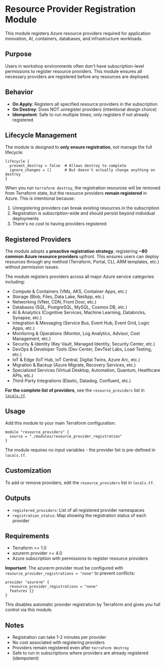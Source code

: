 # Resource Provider Registration Module

This module registers Azure resource providers required for application innovation, AI, containers, databases, and infrastructure workloads.

## Purpose

Users in workshop environments often don't have subscription-level permissions to register resource providers. This module ensures all necessary providers are registered before any resources are deployed.

## Behavior

- **On Apply**: Registers all specified resource providers in the subscription
- **On Destroy**: Does NOT unregister providers (intentional design choice)
- **Idempotent**: Safe to run multiple times; only registers if not already registered

## Lifecycle Management

The module is designed to **only ensure registration**, not manage the full lifecycle:

```hcl
lifecycle {
  prevent_destroy = false  # Allows destroy to complete
  ignore_changes = []      # But doesn't actually change anything on destroy
}
```

When you run `terraform destroy`, the registration resources will be removed from Terraform state, but the resource providers **remain registered** in Azure. This is intentional because:

1. Unregistering providers can break existing resources in the subscription
2. Registration is subscription-wide and should persist beyond individual deployments
3. There's no cost to having providers registered

## Registered Providers

The module adopts a **proactive registration strategy**, registering **~80 common Azure resource providers** upfront. This ensures users can deploy resources through any method (Terraform, Portal, CLI, ARM templates, etc.) without permission issues.

The module registers providers across all major Azure service categories including:
- Compute & Containers (VMs, AKS, Container Apps, etc.)
- Storage (Blob, Files, Data Lake, NetApp, etc.)
- Networking (VNet, CDN, Front Door, etc.)
- Databases (SQL, PostgreSQL, MySQL, Cosmos DB, etc.)
- AI & Analytics (Cognitive Services, Machine Learning, Databricks, Synapse, etc.)
- Integration & Messaging (Service Bus, Event Hub, Event Grid, Logic Apps, etc.)
- Monitoring & Operations (Monitor, Log Analytics, Advisor, Cost Management, etc.)
- Security & Identity (Key Vault, Managed Identity, Security Center, etc.)
- DevOps & Developer Tools (Dev Center, DevTest Labs, Load Testing, etc.)
- IoT & Edge (IoT Hub, IoT Central, Digital Twins, Azure Arc, etc.)
- Migration & Backup (Azure Migrate, Recovery Services, etc.)
- Specialized Services (Virtual Desktop, Automation, Quantum, Healthcare APIs, etc.)
- Third-Party Integrations (Elastic, Datadog, Confluent, etc.)

**For the complete list of providers**, see the `resource_providers` list in [`locals.tf`](./locals.tf).

## Usage

Add this module to your main Terraform configuration:

```hcl
module "resource_providers" {
  source = "./modules/resource_provider_registration"
}
```

The module requires no input variables - the provider list is pre-defined in `locals.tf`.

## Customization

To add or remove providers, edit the `resource_providers` list in `locals.tf`.

## Outputs

- `registered_providers`: List of all registered provider namespaces
- `registration_status`: Map showing the registration status of each provider

## Requirements

- Terraform >= 1.0
- azurerm provider >= 4.0
- Azure subscription with permissions to register resource providers

**Important**: The azurerm provider must be configured with `resource_provider_registrations = "none"` to prevent conflicts:

```hcl
provider "azurerm" {
  resource_provider_registrations = "none"
  features {}
}
```

This disables automatic provider registration by Terraform and gives you full control via this module.

## Notes

- Registration can take 1-2 minutes per provider
- No cost associated with registering providers
- Providers remain registered even after `terraform destroy`
- Safe to run in subscriptions where providers are already registered (idempotent)
